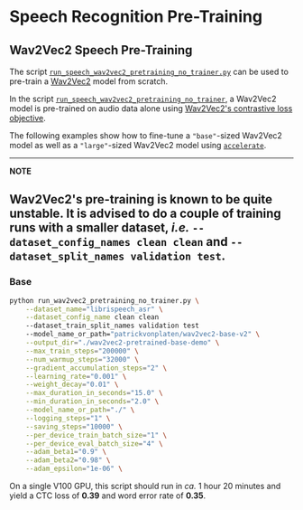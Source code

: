 <!---
Copyright 2021 The HuggingFace Team. All rights reserved.

Licensed under the Apache License, Version 2.0 (the "License");
you may not use this file except in compliance with the License.
You may obtain a copy of the License at

    http://www.apache.org/licenses/LICENSE-2.0

Unless required by applicable law or agreed to in writing, software
distributed under the License is distributed on an "AS IS" BASIS,
WITHOUT WARRANTIES OR CONDITIONS OF ANY KIND, either express or implied.
See the License for the specific language governing permissions and
limitations under the License.
-->

# Speech Recognition Pre-Training


## Wav2Vec2 Speech Pre-Training

The script [`run_speech_wav2vec2_pretraining_no_trainer.py`](https://github.com/huggingface/transformers/blob/master/examples/pytorch/speech-pretraining/run_wav2vec2_pretraining_no_trainer.py) can be used to pre-train a [Wav2Vec2](https://huggingface.co/transformers/model_doc/wav2vec2.html?highlight=wav2vec2) model from scratch.

In the script [`run_speech_wav2vec2_pretraining_no_trainer`](https://github.com/huggingface/transformers/blob/master/examples/pytorch/speech-pretraining/run_wav2vec2_pretraining_no_trainer.py), a Wav2Vec2 model is pre-trained on audio data alone using [Wav2Vec2's contrastive loss objective](https://arxiv.org/abs/2006.11477).

The following examples show how to fine-tune a `"base"`-sized Wav2Vec2 model as well as a `"large"`-sized Wav2Vec2 model using [`accelerate`](https://github.com/huggingface/accelerate).

---
**NOTE**

Wav2Vec2's pre-training is known to be quite unstable. 
It is advised to do a couple of training runs with a smaller dataset,
*i.e.* `--dataset_config_names clean clean` and `--dataset_split_names validation test`.
---

### Base

```bash
python run_wav2vec2_pretraining_no_trainer.py \
	--dataset_name="librispeech_asr" \
	--dataset_config_name clean clean
	--dataset_train_split_names validation test
	--model_name_or_path="patrickvonplaten/wav2vec2-base-v2" \
	--output_dir="./wav2vec2-pretrained-base-demo" \
	--max_train_steps="200000" \
	--num_warmup_steps="32000" \
	--gradient_accumulation_steps="2" \
	--learning_rate="0.001" \
	--weight_decay="0.01" \
	--max_duration_in_seconds="15.0" \
	--min_duration_in_seconds="2.0" \
	--model_name_or_path="./" \
	--logging_steps="1" \
	--saving_steps="10000" \
	--per_device_train_batch_size="1" \
	--per_device_eval_batch_size="4" \
	--adam_beta1="0.9" \
	--adam_beta2="0.98" \
	--adam_epsilon="1e-06" \
```

On a single V100 GPU, this script should run in *ca.* 1 hour 20 minutes and yield a CTC loss of **0.39** and word error rate
of **0.35**.
